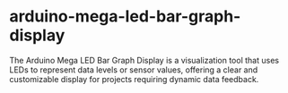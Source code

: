 # arduino-mega-led-bar-graph-display
The Arduino Mega LED Bar Graph Display is a visualization tool that uses LEDs to represent data levels or sensor values, offering a clear and customizable display for projects requiring dynamic data feedback.
